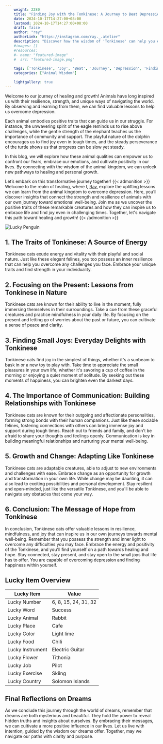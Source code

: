 ```yaml
---
    weight: 2280
    title: "Finding Joy with the Tonkinese: A Journey to Beat Depression"  # Assuming 'title' column exists
    date: 2024-10-17T14:27:00+08:00
    lastmod: 2024-10-17T14:27:00+08:00
    draft: false
    author: "ray"
    authorLink: "https://instagram.com/ray._.atelier"
    description: "Discover how the wisdom of 'Tonkinese' can help you overcome depression and find joy in your life journey."
    #images: []
    #resources:
    #- name: "featured-image"
    #  src: "featured-image.png"
    
    tags: ['Tonkinese', 'Joy', 'Beat', 'Journey', 'Depression', 'Finding']
    categories: ["Animal Wisdom"]
    
    lightgallery: true
---
```

    
Welcome to our journey of healing and growth! Animals have long inspired us with their resilience, strength, and unique ways of navigating the world. By observing and learning from them, we can find valuable lessons to help us overcome depression.

Each animal embodies positive traits that can guide us in our struggle. For instance, the unwavering spirit of the eagle reminds us to rise above challenges, while the gentle strength of the elephant teaches us the importance of community and support. The playful nature of the dolphin encourages us to find joy even in tough times, and the steady perseverance of the turtle shows us that progress can be slow yet steady.

In this blog, we will explore how these animal qualities can empower us to confront our fears, embrace our emotions, and cultivate positivity in our lives. By connecting with the wisdom of the animal kingdom, we can unlock new pathways to healing and personal growth.

Let’s embark on this transformative journey together!
{{< admonition >}}
Welcome to the realm of healing, where I, [Ray](https://instagram.com/ray._.atelier), explore the uplifting lessons we can learn from the animal kingdom to overcome depression. Here, you’ll discover insights that connect the strength and resilience of animals with our own journey toward emotional well-being. Join me as we uncover the positive traits of these remarkable creatures and how they can inspire us to embrace life and find joy even in challenging times. Together, let's navigate this path toward healing and growth!
{{< /admonition >}}

![Lucky Penguin](https://cdn.pixabay.com/photo/2024/09/07/02/34/penguins-9028827_1280.jpg "Lucky Penguin")

## 1. The Traits of Tonkinese: A Source of Energy
Tonkinese cats exude energy and vitality with their playful and social nature. Just like these elegant felines, you too possess an inner resilience that can help you overcome any challenges you face. Embrace your unique traits and find strength in your individuality.

## 2. Focusing on the Present: Lessons from Tonkinese in Nature
Tonkinese cats are known for their ability to live in the moment, fully immersing themselves in their surroundings. Take a cue from these graceful creatures and practice mindfulness in your daily life. By focusing on the present and letting go of worries about the past or future, you can cultivate a sense of peace and clarity.

## 3. Finding Small Joys: Everyday Delights with Tonkinese
Tonkinese cats find joy in the simplest of things, whether it's a sunbeam to bask in or a new toy to play with. Take time to appreciate the small pleasures in your own life, whether it's savoring a cup of coffee in the morning or enjoying a quiet moment of solitude. By seeking out these moments of happiness, you can brighten even the darkest days.

## 4. The Importance of Communication: Building Relationships with Tonkinese
Tonkinese cats are known for their outgoing and affectionate personalities, forming strong bonds with their human companions. Just like these sociable felines, fostering connections with others can bring immense joy and support during tough times. Reach out to friends and family, and don't be afraid to share your thoughts and feelings openly. Communication is key in building meaningful relationships and nurturing your mental well-being.

## 5. Growth and Change: Adapting Like Tonkinese
Tonkinese cats are adaptable creatures, able to adjust to new environments and challenges with ease. Embrace change as an opportunity for growth and transformation in your own life. While change may be daunting, it can also lead to exciting possibilities and personal development. Stay resilient and open-minded, just like the versatile Tonkinese, and you'll be able to navigate any obstacles that come your way.

## 6. Conclusion: The Message of Hope from Tonkinese
In conclusion, Tonkinese cats offer valuable lessons in resilience, mindfulness, and joy that can inspire us in our own journeys towards mental well-being. Remember that you possess the strength and inner light to overcome any difficulties you may face. Embrace the energy and positivity of the Tonkinese, and you'll find yourself on a path towards healing and hope. Stay connected, stay present, and stay open to the small joys that life has to offer. You are capable of overcoming depression and finding happiness within yourself.


## Lucky Item Overview
| Lucky Item          | Value              |
|---------------|--------------------|
| Lucky Number        | 6, 8, 15, 24, 31, 32  |
| Lucky Word          | Success |
| Lucky Animal        | Rabbit |
| Lucky Place         | Cafe     |
| Lucky Color         | Light lime     |
| Lucky Food          | Chili      |
| Lucky Instrument    | Electric Guitar |
| Lucky Flower        | Tithonia    |
| Lucky Job           | Pilot       |
| Lucky Exercise      | Skiing  |
| Lucky Country       | Solomon Islands    |


##  Final Reflections on Dreams

As we conclude this journey through the world of dreams, remember that dreams are both mysterious and beautiful. They hold the power to reveal hidden truths and insights about ourselves. By embracing their messages, we can cultivate a more positive influence in our lives. Let us live with intention, guided by the wisdom our dreams offer. Together, may we navigate our paths with clarity and purpose.
